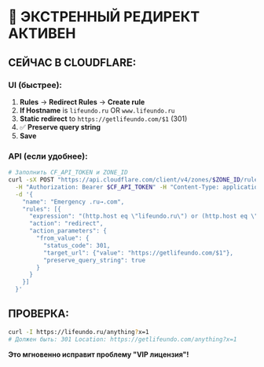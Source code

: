 # 🚨 ЭКСТРЕННЫЙ РЕДИРЕКТ АКТИВЕН

## **СЕЙЧАС В CLOUDFLARE:**

### **UI (быстрее):**
1. **Rules** → **Redirect Rules** → **Create rule**
2. **If Hostname** is `lifeundo.ru` OR `www.lifeundo.ru`
3. **Static redirect** to `https://getlifeundo.com/$1` (301)
4. ✅ **Preserve query string**
5. **Save**

### **API (если удобнее):**
```bash
# Заполнить CF_API_TOKEN и ZONE_ID
curl -sX POST "https://api.cloudflare.com/client/v4/zones/$ZONE_ID/rulesets/phases/http_request_dynamic_redirect/entrypoint" \
  -H "Authorization: Bearer $CF_API_TOKEN" -H "Content-Type: application/json" \
  -d '{
    "name": "Emergency .ru→.com",
    "rules": [{
      "expression": "(http.host eq \"lifeundo.ru\") or (http.host eq \"www.lifeundo.ru\")",
      "action": "redirect",
      "action_parameters": {
        "from_value": {
          "status_code": 301,
          "target_url": {"value": "https://getlifeundo.com/$1"},
          "preserve_query_string": true
        }
      }
    }]
  }'
```

## **ПРОВЕРКА:**
```bash
curl -I https://lifeundo.ru/anything?x=1
# Должен быть: 301 Location: https://getlifeundo.com/anything?x=1
```

**Это мгновенно исправит проблему "VIP лицензия"!**

